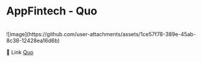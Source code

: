 <h1>AppFintech - Quo</h1></br>
![image](https://github.com/user-attachments/assets/1ce57f78-389e-45ab-8c38-12428ea16d6b)

🚀 Link [Quo](https://quo1.vercel.app/)</br>
